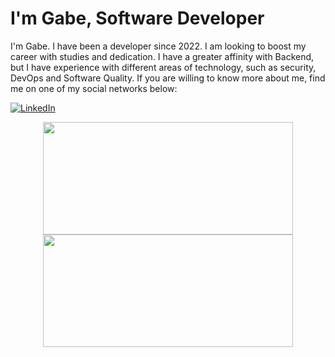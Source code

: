 # I'm Gabe, Software Developer

I'm Gabe. I have been a developer since 2022. I am looking to boost my career with studies and dedication. I have a greater affinity with Backend, but I have experience with different areas of technology, such as security, DevOps and Software Quality. If you are willing to know more about me, find me on one of my social networks below:

<a href="https://www.linkedin.com/in/ebagabee/" target="_blank"> ![LinkedIn](https://img.shields.io/badge/linkedin-%230077B5.svg?style=for-the-badge&logo=linkedin&logoColor=white)</a>

  <div align="center">
    <img height="180em" width=400px src="https://github-readme-stats-eight-theta.vercel.app/api?username=ebagabe&show_icons=true&theme=dark&include_all_commits=true&count_private=true"/> 
    <img height="180em" width=400px src="https://github-readme-stats-eight-theta.vercel.app/api/top-langs/?username=ebagabe&layout=compact&langs_count=8&theme=dark"/>
  </div>


 



 
   

